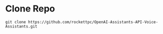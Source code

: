 # Clone Repo
```
git clone https://github.com/rockettpc/OpenAI-Assistants-API-Voice-Assistants.git
```
